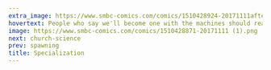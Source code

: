 ```yaml
---
extra_image: https://www.smbc-comics.com/comics/1510428924-20171111after.png
hovertext: People who say we'll become one with the machines should really specify the machines they're talking about.
image: https://www.smbc-comics.com/comics/1510428871-20171111 (1).png
next: church-science
prev: spawning
title: Specialization
---
```

